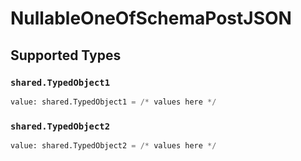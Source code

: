 # NullableOneOfSchemaPostJSON


## Supported Types

### `shared.TypedObject1`

```python
value: shared.TypedObject1 = /* values here */
```

### `shared.TypedObject2`

```python
value: shared.TypedObject2 = /* values here */
```

